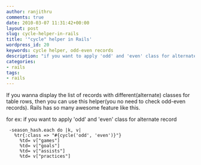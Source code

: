 ```yaml
---
author: ranjithru
comments: true
date: 2010-03-07 11:31:42+00:00
layout: post
slug: cycle-helper-in-rails
title: '"cycle" helper in Rails'
wordpress_id: 20
keywords: cycle helper, odd-even records
description: "if you want to apply 'odd' and 'even' class for alternate record"
categories:
- rails
tags:
- rails
---
```


If you wanna display the list of records with different(alternate) classes for table rows, then you can use this helper(you no need to check odd-even records). Rails has so many awesome feature like this.

for ex: if you want to apply 'odd' and 'even' class for alternate record<!--more-->


    
    
     -season_hash.each do |k, v|
       %tr{:class => "#{cycle('odd', 'even')}"}
         %td= v["games"]
         %td= v["goals"]
         %td= v["assists"]
         %td= v["practices"]
    
    
